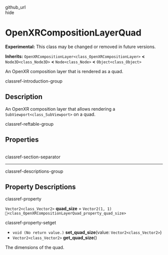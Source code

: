 github\_url  
hide

# OpenXRCompositionLayerQuad

**Experimental:** This class may be changed or removed in future
versions.

**Inherits:** `OpenXRCompositionLayer<class_OpenXRCompositionLayer>`
**&lt;** `Node3D<class_Node3D>` **&lt;** `Node<class_Node>` **&lt;**
`Object<class_Object>`

An OpenXR composition layer that is rendered as a quad.

classref-introduction-group

## Description

An OpenXR composition layer that allows rendering a
`SubViewport<class_SubViewport>` on a quad.

classref-reftable-group

## Properties

<table>
<tbody>
<tr>
</tr>
</tbody>
</table>

classref-section-separator

------------------------------------------------------------------------

classref-descriptions-group

## Property Descriptions

classref-property

`Vector2<class_Vector2>` **quad\_size** = `Vector2(1, 1)`
`🔗<class_OpenXRCompositionLayerQuad_property_quad_size>`

classref-property-setget

-   `void (No return value.)` **set\_quad\_size**(value:
    `Vector2<class_Vector2>`)
-   `Vector2<class_Vector2>` **get\_quad\_size**()

The dimensions of the quad.
